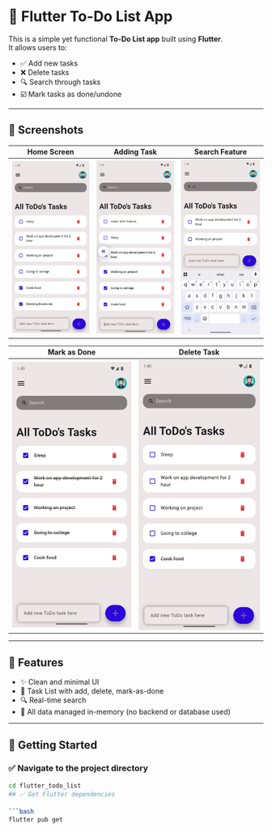 # 📝 Flutter To-Do List App

This is a simple yet functional **To-Do List app** built using **Flutter**.  
It allows users to:

- ✅ Add new tasks
- ❌ Delete tasks
- 🔍 Search through tasks
- ☑️ Mark tasks as done/undone

---

## 📱 Screenshots

| Home Screen | Adding Task | Search Feature |
|-------------|-------------|----------------|
| ![Screenshot1](flutter_06.png) | ![Screenshot2](flutter_10.png) | ![Screenshot3](flutter_07.png) |

| Mark as Done | Delete Task |
|--------------|-------------|
| ![Screenshot4](flutter_09.png) | ![Screenshot5](flutter_08.png) |



---

## 📌 Features

- ✨ Clean and minimal UI
- 🧾 Task List with add, delete, mark-as-done
- 🔍 Real-time search
- 🧠 All data managed in-memory (no backend or database used)

---

## 🚀 Getting Started

### ✅ Navigate to the project directory
```bash
cd flutter_todo_list
## ✅ Get Flutter dependencies

```bash
flutter pub get


